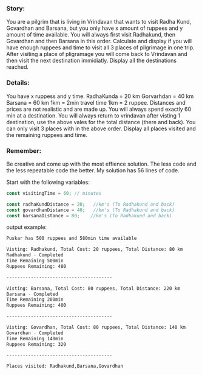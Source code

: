 ### Story:
You are a pilgrim that is living in Vrindavan that wants to visit Radha Kund, Govardhan and Barsana,
but you only have x amount of ruppees and y amount of time available.
You will always first visit Radhakund, then Govardhan and then Barsana in this order.
Calculate and display if you will have enough ruppees and time to visit all 3 places of pilgrimage in one trip.
After visiting a place of pligramage you will come back to Vrindavan and then visit the next destination immidiatly.
Display all the destinations reached.

### Details:
You have x ruppess and y time.
RadhaKunda = 20 km
Gorvarhdan = 40 km
Barsana = 60 km
1km = 2min travel time
1km = 2 ruppee.
Distances and prices are not realistic and are made up.
You will always spend exactly 60 min at a destination.
You will always return to vrindavan after visting 1 destination, use the above vales for the total distance (there and back).
You can only visit 3 places with in the above order.
Display all places visited and the remaining ruppees and time.

### Remember:
Be creative and come up with the most effience solution.
The less code and the less repeatable code the better.
My solution has 56 lines of code.

Start with the following variables:
```js
const visitingTime = 60; // minutes

const radhaKundDistance = 20;   //km's (To Radhakund and back)
const govardhanDistance = 40;   //km's (To Radhakund and back)
const barsanaDistance = 80;    //km's (To Radhakund and back)
```


output example:

```sh
Puskar has 500 ruppees and 580min time available

Visting: Radhakund, Total Cost: 20 ruppees, Total Distance: 80 km
Radhakund - Completed
Time Remaining 500min
Ruppees Remaining: 480

---------------------------------------

Visting: Barsana, Total Cost: 80 ruppees, Total Distance: 220 km
Barsana - Completed
Time Remaining 280min
Ruppees Remaining: 400

---------------------------------------

Visting: Govardhan, Total Cost: 80 ruppees, Total Distance: 140 km
Govardhan - Completed
Time Remaining 140min
Ruppees Remaining: 320

---------------------------------------

Places visited: Radhakund,Barsana,Govardhan
```
